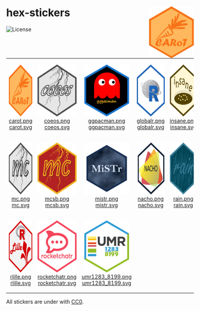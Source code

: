
<!-- README.md is generated from README.Rmd. Please edit that file -->

# hex-stickers <img src="hex-stickers.gif" align="right" width="120" height="138.84" />

<!-- badges: start -->

![License](https://img.shields.io/github/license/mcanouil/hex-stickers)
<!-- badges: end -->

<table>

<tr>

<td align="center">

<a href="PNG/carot.png"><img alt="Logo for carot" src="thumbs/carot.png" width="120" height="139"></a><br /><a href="PNG/carot.png">carot.png</a><br /><a href="SVG/carot.svg">carot.svg</a>

</td>

<td align="center">

<a href="PNG/coeos.png"><img alt="Logo for coeos" src="thumbs/coeos.png" width="120" height="139"></a><br /><a href="PNG/coeos.png">coeos.png</a><br /><a href="SVG/coeos.svg">coeos.svg</a>

</td>

<td align="center">

<a href="PNG/ggpacman.png"><img alt="Logo for ggpacman" src="thumbs/ggpacman.png" width="120" height="139"></a><br /><a href="PNG/ggpacman.png">ggpacman.png</a><br /><a href="SVG/ggpacman.svg">ggpacman.svg</a>

</td>

<td align="center">

<a href="PNG/globalr.png"><img alt="Logo for globalr" src="thumbs/globalr.png" width="120" height="139"></a><br /><a href="PNG/globalr.png">globalr.png</a><br /><a href="SVG/globalr.svg">globalr.svg</a>

</td>

<td align="center">

<a href="PNG/insane.png"><img alt="Logo for insane" src="thumbs/insane.png" width="120" height="139"></a><br /><a href="PNG/insane.png">insane.png</a><br /><a href="SVG/insane.svg">insane.svg</a>

</td>

</tr>

<tr>

<td align="center">

<a href="PNG/mc.png"><img alt="Logo for mc" src="thumbs/mc.png" width="120" height="139"></a><br /><a href="PNG/mc.png">mc.png</a><br /><a href="SVG/mc.svg">mc.svg</a>

</td>

<td align="center">

<a href="PNG/mcsb.png"><img alt="Logo for mcsb" src="thumbs/mcsb.png" width="120" height="139"></a><br /><a href="PNG/mcsb.png">mcsb.png</a><br /><a href="SVG/mcsb.svg">mcsb.svg</a>

</td>

<td align="center">

<a href="PNG/mistr.png"><img alt="Logo for mistr" src="thumbs/mistr.png" width="120" height="139"></a><br /><a href="PNG/mistr.png">mistr.png</a><br /><a href="SVG/mistr.svg">mistr.svg</a>

</td>

<td align="center">

<a href="PNG/nacho.png"><img alt="Logo for nacho" src="thumbs/nacho.png" width="120" height="139"></a><br /><a href="PNG/nacho.png">nacho.png</a><br /><a href="SVG/nacho.svg">nacho.svg</a>

</td>

<td align="center">

<a href="PNG/rain.png"><img alt="Logo for rain" src="thumbs/rain.png" width="120" height="139"></a><br /><a href="PNG/rain.png">rain.png</a><br /><a href="SVG/rain.svg">rain.svg</a>

</td>

</tr>

<tr>

<td align="center">

<a href="PNG/rlille.png"><img alt="Logo for rlille" src="thumbs/rlille.png" width="120" height="139"></a><br /><a href="PNG/rlille.png">rlille.png</a><br /><a href="SVG/rlille.svg">rlille.svg</a>

</td>

<td align="center">

<a href="PNG/rocketchatr.png"><img alt="Logo for rocketchatr" src="thumbs/rocketchatr.png" width="120" height="139"></a><br /><a href="PNG/rocketchatr.png">rocketchatr.png</a><br /><a href="SVG/rocketchatr.svg">rocketchatr.svg</a>

</td>

<td align="center">

<a href="PNG/umr1283_8199.png"><img alt="Logo for umr1283_8199" src="thumbs/umr1283_8199.png" width="120" height="139"></a><br /><a href="PNG/umr1283_8199.png">umr1283\_8199.png</a><br /><a href="SVG/umr1283_8199.svg">umr1283\_8199.svg</a>

</td>

</tr>

</table>

All stickers are under with [CC0](LICENSE.md).
